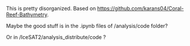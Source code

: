 This is pretty disorganized. Based on https://github.com/karans04/Coral-Reef-Bathymetry. 

Maybe the good stuff is in the .ipynb files of /analysis/code folder? 

Or in /IceSAT2/analysis_distribute/code ?
